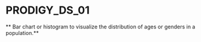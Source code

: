 # PRODIGY_DS_01

** Bar chart or histogram to visualize the distribution of  ages or genders in a population.**


